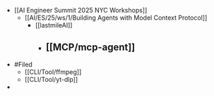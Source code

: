 - [[AI Engineer Summit 2025 NYC Workshops]]
	- [[AI/ES/25/ws/1/Building Agents with Model Context Protocol]]
		- [[lastmileAI]]
			- [[MCP/mcp-agent]]
				-
- #Filed
	- [[CLI/Tool/ffmpeg]]
	- [[CLI/Tool/yt-dlp]]
-